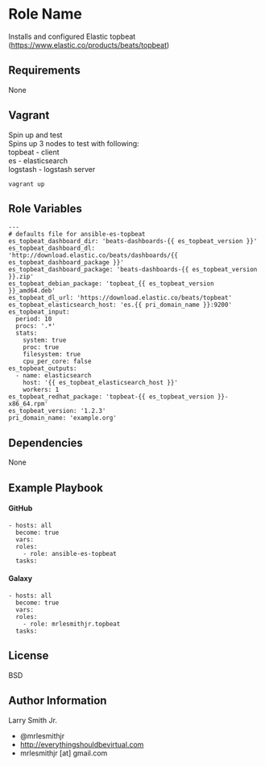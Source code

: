 Role Name
=========

Installs and configured Elastic topbeat (https://www.elastic.co/products/beats/topbeat)

Requirements
------------

None

Vagrant
-------
Spin up and test  
Spins up 3 nodes to test with following:  
topbeat  - client  
es  - elasticsearch  
logstash  - logstash server  
````
vagrant up
````

Role Variables
--------------

````
---
# defaults file for ansible-es-topbeat
es_topbeat_dashboard_dir: 'beats-dashboards-{{ es_topbeat_version }}'
es_topbeat_dashboard_dl: 'http://download.elastic.co/beats/dashboards/{{ es_topbeat_dashboard_package }}'
es_topbeat_dashboard_package: 'beats-dashboards-{{ es_topbeat_version }}.zip'
es_topbeat_debian_package: 'topbeat_{{ es_topbeat_version }}_amd64.deb'
es_topbeat_dl_url: 'https://download.elastic.co/beats/topbeat'
es_topbeat_elasticsearch_host: 'es.{{ pri_domain_name }}:9200'
es_topbeat_input:
  period: 10
  procs: '.*'
  stats:
    system: true
    proc: true
    filesystem: true
    cpu_per_core: false
es_topbeat_outputs:
  - name: elasticsearch
    host: '{{ es_topbeat_elasticsearch_host }}'
    workers: 1
es_topbeat_redhat_package: 'topbeat-{{ es_topbeat_version }}-x86_64.rpm'
es_topbeat_version: '1.2.3'
pri_domain_name: 'example.org'
````

Dependencies
------------

None

Example Playbook
----------------

#### GitHub
````
- hosts: all
  become: true
  vars:
  roles:
    - role: ansible-es-topbeat
  tasks:
````
#### Galaxy
````
- hosts: all
  become: true
  vars:
  roles:
    - role: mrlesmithjr.topbeat
  tasks:
````

License
-------

BSD

Author Information
------------------

Larry Smith Jr.
- @mrlesmithjr
- http://everythingshouldbevirtual.com
- mrlesmithjr [at] gmail.com
